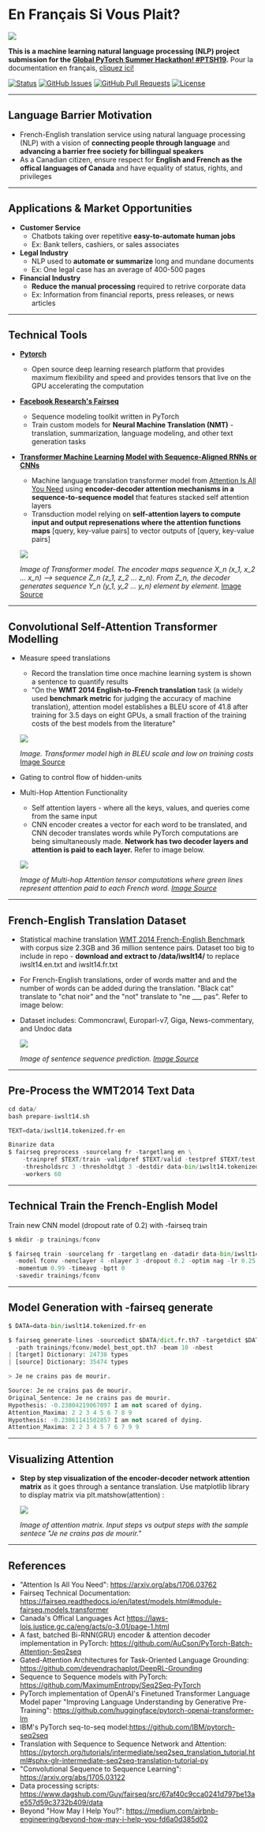# En Français Si Vous Plait?

![](https://github.com/lucylow/En_francais_si_vous_plait-/blob/master/screenshots/pytorch%20banner.png)

**This is a machine learning natural language processing (NLP) project submission for the [**Global PyTorch Summer Hackathon! #PTSH19**](https://pytorch.devpost.com/).** Pour la documentation en français, [cliquez ici!](https://github.com/lucylow/En_francais_si_vous_plait-/blob/master/README-fr.md)
<div>
  
  [![Status](https://img.shields.io/badge/status-active-success.svg)]()
  [![GitHub Issues](https://img.shields.io/github/issues/lucylow/En_francais_si_vous_plait-.svg)](https://github.com/lucylow/En_francais_si_vous_plait-/issues)
  [![GitHub Pull Requests](https://img.shields.io/github/issues-pr/lucylow/En_francais_si_vous_plait-.svg)](https://github.com/lucylow/En_francais_si_vous_plait-/pulls)
  [![License](https://img.shields.io/bower/l/bootstrap)]()

</div>

---

## Language Barrier Motivation
* French-English translation service using natural language processing (NLP) with a vision of **connecting people through language** and **advancing a barrier free society for billingual speakers**
* As a Canadian citizen, ensure respect for **English and French as the offical languages of Canada** and have equality of status, rights, and privileges

---

## Applications & Market Opportunities
* **Customer Service**
    * Chatbots taking over repetitive **easy-to-automate human jobs**
    * Ex: Bank tellers, cashiers, or sales associates
* **Legal Industry**
    * NLP used to **automate or summarize** long and mundane documents
    * Ex: One legal case has an average of 400-500 pages
* **Financial Industry**
    * **Reduce the manual processing** required to retrive corporate data
    * Ex: Information from financial reports, press releases, or news articles

---

## Technical Tools
* [**Pytorch**](https://pytorch.org/)
    * Open source deep learning research platform that provides maximum flexibility and speed and provides tensors that live on the GPU accelerating the computation
* [**Facebook Research's Fairseq**](https://ai.facebook.com/tools/fairseq/)
    * Sequence modeling toolkit written in PyTorch
    * Train custom models for **Neural Machine Translation (NMT)** - translation, summarization, language modeling, and other text generation tasks
* [**Transformer Machine Learning Model with Sequence-Aligned RNNs or CNNs**](https://arxiv.org/pdf/1706.03762.pdf)
  * Machine language translation transformer model from [Attention Is All You Need](https://arxiv.org/pdf/1706.03762.pdf) using **encoder-decoder attention mechanisms in a sequence-to-sequence model** that features stacked self attention layers
  * Transduction model relying on **self-attention layers to compute input and output represenations where the attention functions maps** [query, key-value pairs] to vector outputs of [query, key-value pairs]
  
  
  ![](https://github.com/lucylow/En_francais_si_vous_plait-/blob/master/screenshots/Transformer-smaller-pic.png)


  *Image of Transformer model. The encoder maps sequence X_n (x_1, x_2 ... x_n) --> sequence Z_n (z_1, z_2 ... z_n). From Z_n, the decoder generates sequence Y_n (y_1, y_2 ... y_n) element by element.* [Image Source]()

---

## Convolutional Self-Attention Transformer Modelling
* Measure speed translations
  * Record the translation time once machine learning system is shown a sentence to quantify results
  * "On the **WMT 2014 English-to-French translation** task (a widely used **benchmark metric** for judging the accuracy of machine translation), attention model establishes a BLEU score of 41.8 after training for 3.5 days on eight GPUs, a small fraction of the training costs of the best models from the literature"

  ![](https://github.com/lucylow/En_francais_si_vous_plait-/blob/master/screenshots/Transformer%20BLEU%20scores%20Training%20Cost.png)
  
  *Image. Transformer model high in BLEU scale and low on training costs* [Image Source]()

* Gating to control flow of hidden-units
* Multi-Hop Attention Functionality
  * Self attention layers - where all the keys, values, and queries come from the same input
  * CNN encoder creates a vector for each word to be translated, and CNN decoder translates words while PyTorch computations are being simultaneously made. **Network has two decoder layers and attention is paid to each layer.** Refer to image below.

  ![](https://github.com/lucylow/En_francais_si_vous_plait-/blob/master/screenshots/translation_illustration.gif)
  
  *Image of Multi-hop Attention tensor computations where green lines represent attention paid to each French word. [Image Source]()*

---

## French-English Translation Dataset
* Statistical machine translation [WMT 2014 French-English Benchmark](http://statmt.org/wmt14/translation-task.html#Download) with corpus size 2.3GB and 36 million sentence pairs. Dataset too big to include in repo - **download and extract to /data/iwslt14/** to replace iwslt14.en.txt and iwslt14.fr.txt
* For French-English translations, order of words matter and and the number of words can be added during the translation. "Black cat" translate to "chat noir" and the "not" translate to "ne ___ pas". Refer to image below:
* Dataset includes: Commoncrawl, Europarl-v7, Giga, News-commentary, and Undoc data

  ![](https://github.com/lucylow/En_francais_si_vous_plait-/blob/master/screenshots/sequence2equence_%20encoderdecoder.png)
  
  *Image of sentence sequence prediction. [Image Source]()*


---

## Pre-Process the WMT2014 Text Data

```python 
cd data/
bash prepare-iwslt14.sh

TEXT=data/iwslt14.tokenized.fr-en

Binarize data
$ fairseq preprocess -sourcelang fr -targetlang en \
    -trainpref $TEXT/train -validpref $TEXT/valid -testpref $TEXT/test \
    -thresholdsrc 3 -thresholdtgt 3 -destdir data-bin/iwslt14.tokenized.fr-en
    -workers 60
```

---

## Technical Train the French-English Model

Train new CNN model (dropout rate of 0.2) with -fairseq train
```python 
$ mkdir -p trainings/fconv

$ fairseq train -sourcelang fr -targetlang en -datadir data-bin/iwslt14.tokenized.fr-en \
  -model fconv -nenclayer 4 -nlayer 3 -dropout 0.2 -optim nag -lr 0.25 -clip 0.1 \
  -momentum 0.99 -timeavg -bptt 0 
  -savedir trainings/fconv
```

---

## Model Generation with -fairseq generate

```python 
$ DATA=data-bin/iwslt14.tokenized.fr-en

$ fairseq generate-lines -sourcedict $DATA/dict.fr.th7 -targetdict $DATA/dict.en.th7 \
  -path trainings/fconv/model_best_opt.th7 -beam 10 -nbest 
| [target] Dictionary: 24738 types
| [source] Dictionary: 35474 types

> Je ne crains pas de mourir.

Source: Je ne crains pas de mourir.
Original_Sentence: Je ne crains pas de mourir.
Hypothesis: -0.23804219067097 I am not scared of dying.
Attention_Maxima: 2 2 3 4 5 6 7 8 9
Hypothesis: -0.23861141502857 I am not scared of dying.
Attention_Maxima: 2 2 3 4 5 7 6 7 9 9
```

---

## Visualizing Attention
* **Step by step visualization of the encoder-decoder network attention matrix** as it goes through a sentance translation. Use matplotlib library to display matrix via plt.matshow(attention) :

  ![](https://github.com/lucylow/En_francais_si_vous_plait-/blob/master/screenshots/attention_matrix.png)
  
  *Image of attention matrix. Input steps vs output steps with the sample sentece "Je ne crains pas de mourir."*

---

## References
* "Attention Is All You Need": https://arxiv.org/abs/1706.03762
* Fairseq Technical Documentation: https://fairseq.readthedocs.io/en/latest/models.html#module-fairseq.models.transformer
* Canada's Offical Languages Act https://laws-lois.justice.gc.ca/eng/acts/o-3.01/page-1.html
* A fast, batched Bi-RNN(GRU) encoder & attention decoder implementation in PyTorch: https://github.com/AuCson/PyTorch-Batch-Attention-Seq2seq
* Gated-Attention Architectures for Task-Oriented Language Grounding: https://github.com/devendrachaplot/DeepRL-Grounding
* Sequence to Sequence models with PyTorch: https://github.com/MaximumEntropy/Seq2Seq-PyTorch
* PyTorch implementation of OpenAI's Finetuned Transformer Language Model paper "Improving Language Understanding by Generative Pre-Training": https://github.com/huggingface/pytorch-openai-transformer-lm
* IBM's PyTorch seq-to-seq model:https://github.com/IBM/pytorch-seq2seq
* Translation with Sequence to Sequence Network and Attention: https://pytorch.org/tutorials/intermediate/seq2seq_translation_tutorial.html#sphx-glr-intermediate-seq2seq-translation-tutorial-py
* "Convolutional Sequence to Sequence Learning": https://arxiv.org/abs/1705.03122
* Data processing scripts: https://www.dagshub.com/Guy/fairseq/src/67af40c9cca0241d797be13ae557d59c3732b409/data
* Beyond "How May I Help You?": https://medium.com/airbnb-engineering/beyond-how-may-i-help-you-fd6a0d385d02
